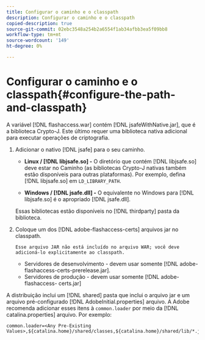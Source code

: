 ```yaml
---
title: Configurar o caminho e o classpath
description: Configurar o caminho e o classpath
copied-description: true
source-git-commit: 02ebc3548a254b2a6554f1ab34afbb3ea5f09bb8
workflow-type: tm+mt
source-wordcount: '149'
ht-degree: 0%

---
```


# Configurar o caminho e o classpath{#configure-the-path-and-classpath}

A variável [!DNL flashaccess.war] contém [!DNL jsafeWithNative.jar], que é a biblioteca Crypto-J. Este último requer uma biblioteca nativa adicional para executar operações de criptografia.

1. Adicionar o nativo [!DNL jsafe] para o seu caminho.

   * **Linux / [!DNL libjsafe.so] -** O diretório que contém [!DNL libjsafe.so] deve estar no Caminho (as bibliotecas Crypto-J nativas também estão disponíveis para outras plataformas). Por exemplo, defina [!DNL libjsafe.so] em `LD_LIBRARY_PATH`.

   * **Windows / [!DNL jsafe.dll] -** O equivalente no Windows para [!DNL libjsafe.so] é o apropriado [!DNL jsafe.dll].

   Essas bibliotecas estão disponíveis no [!DNL thirdparty] pasta da biblioteca.
1. Coloque um dos [!DNL adobe-flashaccess-certs] arquivos jar no classpath.

       Esse arquivo JAR não está incluído no arquivo WAR; você deve adicioná-lo explicitamente ao classpath.
   
   * Servidores de desenvolvimento - devem usar somente [!DNL adobe-flashaccess-certs-prerelease.jar].
   * Servidores de produção - devem usar somente [!DNL adobe-flashaccess- certs.jar]

A distribuição inclui um [!DNL shared] pasta que inclui o arquivo jar e um arquivo pré-configurado [!DNL AdobeInitial.properties] arquivo. A Adobe recomenda adicionar esses itens à `common.loader` por meio da [!DNL catalina.properties] arquivo. Por exemplo:

```
common.loader=<Any Pre-Existing Values>,${catalina.home}/shared/classes,${catalina.home}/shared/lib/*.jar
```
